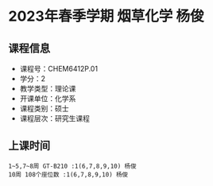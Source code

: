 # 2023年春季学期 烟草化学 杨俊






## 课程信息

- 课程号：CHEM6412P.01
- 学分：2
- 教学类型：理论课
- 开课单位：化学系
- 课程类别：硕士
- 课程层次：研究生课程

## 上课时间

```
1~5,7~8周 GT-B210 :1(6,7,8,9,10) 杨俊
10周 108个座位数 :1(6,7,8,9,10) 杨俊
```

